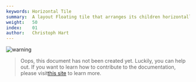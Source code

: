 ```yaml
---
keywords: Horizontal Tile
summary:  A layout Floating tile that arranges its children horizontally.
weight:   50
index:    01
author:   Christoph Hart
---
```

![warning](/images/icon_warning:64px)  
> Oops, this document has not been created yet. Luckily, you can help out. If you want to learn how to contribute to the documentation, please visit[this site](glossary/contributing#contributing) to learn more.  
